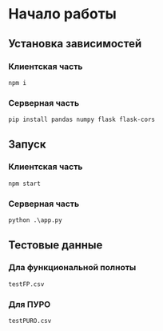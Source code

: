 # Начало работы

## Установка зависимостей

### Клиентская часть 
`npm i`

### Серверная часть 
`pip install pandas numpy flask flask-cors`

## Запуск

### Клиентская часть 
`npm start`

### Серверная часть 
`python .\app.py`

## Тестовые данные

### Дла функциональной полноты 
`testFP.csv`

### Для ПУРО 
`testPURO.csv`
